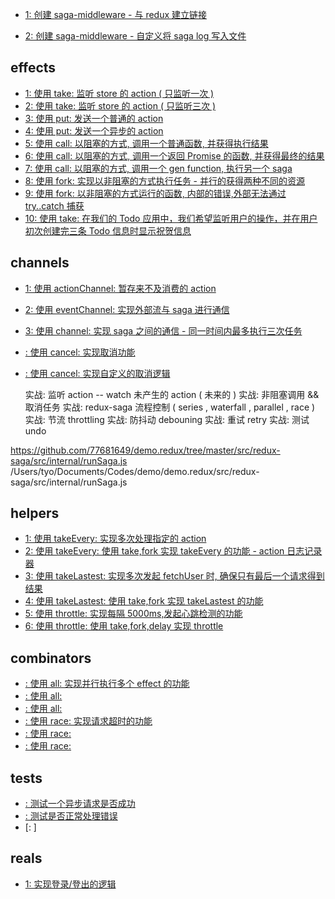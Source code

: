 - [1: 创建 saga-middleware - 与 redux 建立链接](https://github.com/77681649/demo.redux/tree/master/src/redux-saga/examples/src/1)

- [2: 创建 saga-middleware - 自定义将 saga log 写入文件](https://github.com/77681649/demo.redux/tree/master/src/redux-saga/examples/src/2)

## effects

- [1: 使用 take: 监听 store 的 action ( 只监听一次 )](https://github.com/77681649/demo.redux/tree/master/src/redux-saga/examples/src/effects/1)
- [2: 使用 take: 监听 store 的 action ( 只监听三次 )](https://github.com/77681649/demo.redux/tree/master/src/redux-saga/examples/src/effects/2)
- [3: 使用 put: 发送一个普通的 action](https://github.com/77681649/demo.redux/tree/master/src/redux-saga/examples/src/effects/3)
- [4: 使用 put: 发送一个异步的 action](https://github.com/77681649/demo.redux/tree/master/src/redux-saga/examples/src/effects/4)
- [5: 使用 call: 以阻塞的方式, 调用一个普通函数, 并获得执行结果](https://github.com/77681649/demo.redux/tree/master/src/redux-saga/examples/src/effects/5)
- [6: 使用 call: 以阻塞的方式, 调用一个返回 Promise 的函数, 并获得最终的结果](https://github.com/77681649/demo.redux/tree/master/src/redux-saga/examples/src/effects/6)
- [7: 使用 call: 以阻塞的方式, 调用一个 gen function, 执行另一个 saga](https://github.com/77681649/demo.redux/tree/master/src/redux-saga/examples/src/effects/7)
- [8: 使用 fork: 实现以非阻塞的方式执行任务 - 并行的获得两种不同的资源](https://github.com/77681649/demo.redux/tree/master/src/redux-saga/examples/src/effects/8)
- [9: 使用 fork: 以非阻塞的方式运行的函数, 内部的错误,外部无法通过 try..catch 捕获](https://github.com/77681649/demo.redux/tree/master/src/redux-saga/examples/src/effects/9)
- [10: 使用 take: 在我们的 Todo 应用中，我们希望监听用户的操作，并在用户初次创建完三条 Todo 信息时显示祝贺信息]()

## channels

- [1: 使用 actionChannel: 暂存来不及消费的 action](https://github.com/77681649/demo.redux/tree/master/src/redux-saga/examples/src/channels/1)
- [2: 使用 eventChannel: 实现外部流与 saga 进行通信](https://github.com/77681649/demo.redux/tree/master/src/redux-saga/examples/src/channels/2)
- [3: 使用 channel: 实现 saga 之间的通信 - 同一时间内最多执行三次任务](https://github.com/77681649/demo.redux/tree/master/src/redux-saga/examples/src/channels/3)

- [: 使用 cancel: 实现取消功能]()
- [: 使用 cancel: 实现自定义的取消逻辑]()

  实战: 监听 action -- watch 未产生的 action ( 未来的 )
  实战: 非阻塞调用 && 取消任务
  实战: redux-saga 流程控制 ( series , waterfall , parallel , race )
  实战: 节流 throttling
  实战: 防抖动 debouning
  实战: 重试 retry
  实战: 测试 undo

https://github.com/77681649/demo.redux/tree/master/src/redux-saga/src/internal/runSaga.js
/Users/tyo/Documents/Codes/demo/demo.redux/src/redux-saga/src/internal/runSaga.js

## helpers

- [1: 使用 takeEvery: 实现多次处理指定的 action]()
- [2: 使用 takeEvery: 使用 take,fork 实现 takeEvery 的功能 - action 日志记录器]()
- [3: 使用 takeLastest: 实现多次发起 fetchUser 时, 确保只有最后一个请求得到结果]()
- [4: 使用 takeLastest: 使用 take,fork 实现 takeLastest 的功能]()
- [5: 使用 throttle: 实现每隔 5000ms,发起心跳检测的功能]()
- [6: 使用 throttle: 使用 take,fork,delay 实现 throttle]()

## combinators

- [: 使用 all: 实现并行执行多个 effect 的功能]()
- [: 使用 all:]()
- [: 使用 all:]()
- [: 使用 race: 实现请求超时的功能]()
- [: 使用 race: ]()
- [: 使用 race:]()

## tests

- [: 测试一个异步请求是否成功]()
- [: 测试是否正常处理错误]()
- [: ]

## reals

- [1: 实现登录/登出的逻辑]()
